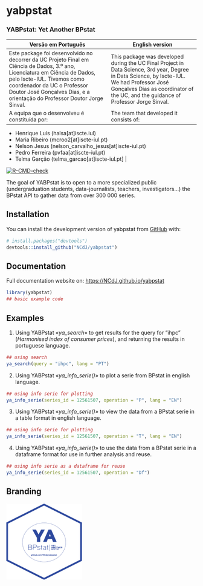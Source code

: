 
<!-- README.md is generated from README.Rmd. Please edit that file -->

# yabpstat

### YABPstat: Yet Another BPstat

| Versão em Português                                                                                                                                                                                                                                                   | English version                                                                                                                                                                                                                    |
|-----------------------------------------------------------------------------------------------------------------------------------------------------------------------------------------------------------------------------------------------------------------------|------------------------------------------------------------------------------------------------------------------------------------------------------------------------------------------------------------------------------------|
| Este package foi desenvolvido no decorrer da UC Projeto Final em Ciência de Dados, 3.º ano, Licenciatura em Ciência de Dados, pelo Iscte-IUL. Tivemos como coordenador da UC o Professor Doutor José Gonçalves Dias, e a orientação do Professor Doutor Jorge Sinval. | This package was developed during the UC Final Project in Data Science, 3rd year, Degree in Data Science, by Iscte-IUL. We had Professor José Gonçalves Dias as coordinator of the UC, and the guidance of Professor Jorge Sinval. |
| A equipa que o desenvolveu é constituída por:                                                                                                                                                                                                                         | The team that developed it consists of:                                                                                                                                                                                            |

- Henrique Luís (halsa\[at\]iscte.iul) <br>
- Maria Ribeiro (mcroo2\[at\]iscte-iul.pt) <br>
- Nelson Jesus (nelson_carvalho_jesus\[at\]iscte-iul.pt) <br>
- Pedro Ferreira (pvfaa\[at\]iscte-iul.pt) <br>
- Telma Garção (telma_garcao\[at\]iscte-iul.pt\] \|

<!-- badges: start -->

[![R-CMD-check](https://github.com/NCdJ/yabpstat/actions/workflows/R-CMD-check.yaml/badge.svg)](https://github.com/NCdJ/yabpstat/actions/workflows/R-CMD-check.yaml)
<!-- badges: end -->

The goal of YABPstat is to open to a more specialized public
(undergraduation students, data-journalists, teachers, investigators…)
the BPstat API to gather data from over 300 000 series.

## Installation

You can install the development version of yabpstat from
[GitHub](https://github.com/) with:

``` r
# install.packages("devtools")
devtools::install_github("NCdJ/yabpstat")
```

## Documentation

Full documentation website on: <https://NCdJ.github.io/yabpstat>

``` r
library(yabpstat)
## basic example code
```

## Examples

1.  Using YABPstat «*ya_search*» to get results for the query for “ihpc”
    (*Harmonised index of consumer prices*), and returning the results
    in portuguese language.

``` r
## using search
ya_search(query = "ihpc", lang = "PT")
```

2.  Using YABPstat «*ya_info_serie()*» to plot a serie from BPstat in
    english language.

``` r
## using info serie for plotting 
ya_info_serie(series_id = 12561507, operation = "P", lang = "EN")
```

3.  Using YABPstat «*ya_info_serie()*» to view the data from a BPstat
    serie in a table format in english language.

``` r
## using info serie for plotting 
ya_info_serie(series_id = 12561507, operation = "T", lang = "EN")
```

4.  Using YABPstat «*ya_info_serie()*» to use the data from a BPstat
    serie in a dataframe format for use in further analysis and reuse.

``` r
## using info serie as a dataframe for reuse
ya_info_serie(series_id = 12561507, operation = "Df")
```

## Branding

<img style = "float: left; margin: 2px 20px 10px 0; ; " src="https://raw.githubusercontent.com/NCdJ/yabpstat_poster/main/YABPstat_hex.png"  alt="YABPstat hex branding" width="200" height="200"  />
